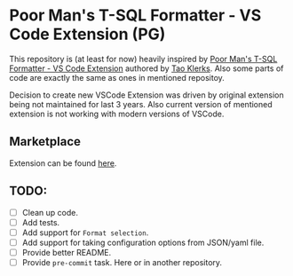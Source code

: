 # Poor Man's T-SQL Formatter - VS Code Extension (PG)

This repository is (at least for now) heavily inspired by [Poor Man's T-SQL Formatter - VS Code Extension](https://github.com/TaoK/poor-mans-t-sql-formatter-vscode-extension)
authored by [Tao Klerks](https://github.com/TaoK). Also some parts of code are exactly the same as ones in mentioned repositoy.

Decision to create new VSCode Extension was driven by original extension being not maintained for last 3 years.
Also current version of mentioned extension is not working with modern versions of VSCode.

## Marketplace

Extension can be found [here](https://marketplace.visualstudio.com/items?itemName=piotrgredowski.poor-mans-t-sql-formatter-pg).

## TODO:

- [ ] Clean up code.
- [ ] Add tests.
- [ ] Add support for `Format selection`.
- [ ] Add support for taking configuration options from JSON/yaml file.
- [ ] Provide better README.
- [ ] Provide `pre-commit` task. Here or in another repository.
